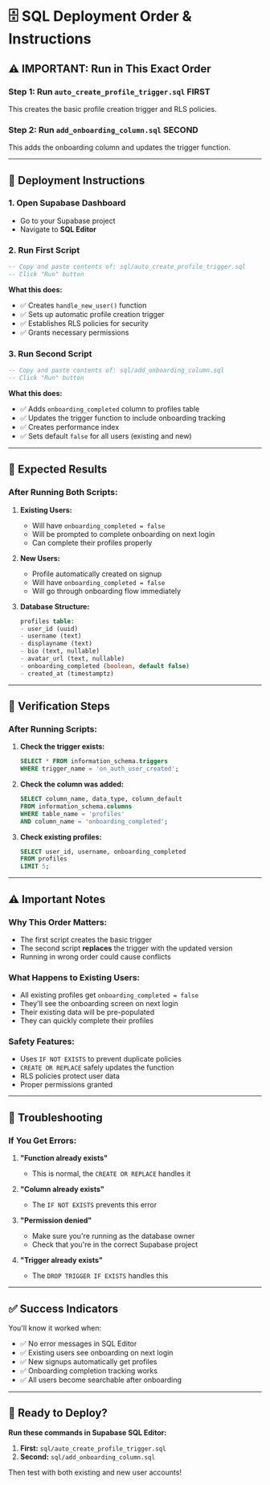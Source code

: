# 🗄️ SQL Deployment Order & Instructions

## ⚠️ **IMPORTANT: Run in This Exact Order**

### **Step 1: Run `auto_create_profile_trigger.sql` FIRST**
This creates the basic profile creation trigger and RLS policies.

### **Step 2: Run `add_onboarding_column.sql` SECOND**
This adds the onboarding column and updates the trigger function.

---

## 🚀 **Deployment Instructions**

### **1. Open Supabase Dashboard**
- Go to your Supabase project
- Navigate to **SQL Editor**

### **2. Run First Script**
```sql
-- Copy and paste contents of: sql/auto_create_profile_trigger.sql
-- Click "Run" button
```

**What this does:**
- ✅ Creates `handle_new_user()` function
- ✅ Sets up automatic profile creation trigger
- ✅ Establishes RLS policies for security
- ✅ Grants necessary permissions

### **3. Run Second Script**
```sql
-- Copy and paste contents of: sql/add_onboarding_column.sql  
-- Click "Run" button
```

**What this does:**
- ✅ Adds `onboarding_completed` column to profiles table
- ✅ Updates the trigger function to include onboarding tracking
- ✅ Creates performance index
- ✅ Sets default `false` for all users (existing and new)

---

## 🎯 **Expected Results**

### **After Running Both Scripts:**

1. **Existing Users:**
   - Will have `onboarding_completed = false`
   - Will be prompted to complete onboarding on next login
   - Can complete their profiles properly

2. **New Users:**
   - Profile automatically created on signup
   - Will have `onboarding_completed = false`
   - Will go through onboarding flow immediately

3. **Database Structure:**
   ```sql
   profiles table:
   - user_id (uuid)
   - username (text) 
   - displayname (text)
   - bio (text, nullable)
   - avatar_url (text, nullable)
   - onboarding_completed (boolean, default false)
   - created_at (timestamptz)
   ```

---

## 🧪 **Verification Steps**

### **After Running Scripts:**

1. **Check the trigger exists:**
   ```sql
   SELECT * FROM information_schema.triggers 
   WHERE trigger_name = 'on_auth_user_created';
   ```

2. **Check the column was added:**
   ```sql
   SELECT column_name, data_type, column_default 
   FROM information_schema.columns 
   WHERE table_name = 'profiles' 
   AND column_name = 'onboarding_completed';
   ```

3. **Check existing profiles:**
   ```sql
   SELECT user_id, username, onboarding_completed 
   FROM profiles 
   LIMIT 5;
   ```

---

## ⚠️ **Important Notes**

### **Why This Order Matters:**
- The first script creates the basic trigger
- The second script **replaces** the trigger with the updated version
- Running in wrong order could cause conflicts

### **What Happens to Existing Users:**
- All existing profiles get `onboarding_completed = false`
- They'll see the onboarding screen on next login
- Their existing data will be pre-populated
- They can quickly complete their profiles

### **Safety Features:**
- Uses `IF NOT EXISTS` to prevent duplicate policies
- `CREATE OR REPLACE` safely updates the function
- RLS policies protect user data
- Proper permissions granted

---

## 🚨 **Troubleshooting**

### **If You Get Errors:**

1. **"Function already exists"**
   - This is normal, the `CREATE OR REPLACE` handles it

2. **"Column already exists"**
   - The `IF NOT EXISTS` prevents this error

3. **"Permission denied"**
   - Make sure you're running as the database owner
   - Check that you're in the correct Supabase project

4. **"Trigger already exists"**
   - The `DROP TRIGGER IF EXISTS` handles this

---

## ✅ **Success Indicators**

You'll know it worked when:
- ✅ No error messages in SQL Editor
- ✅ Existing users see onboarding on next login
- ✅ New signups automatically get profiles
- ✅ Onboarding completion tracking works
- ✅ All users become searchable after onboarding

---

## 🎯 **Ready to Deploy?**

**Run these commands in Supabase SQL Editor:**

1. **First:** `sql/auto_create_profile_trigger.sql`
2. **Second:** `sql/add_onboarding_column.sql`

Then test with both existing and new user accounts!
